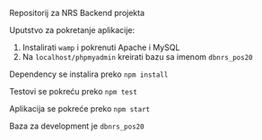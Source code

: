 Repositorij za NRS Backend projekta

Uputstvo za pokretanje aplikacije:
1. Instalirati `wamp` i pokrenuti Apache i MySQL
2. Na `localhost/phpmyadmin` kreirati bazu sa imenom `dbnrs_pos20`

Dependency se instalira preko `npm install`

Testovi se pokreću preko `npm test`

Aplikacija se pokreće preko `npm start`

Baza za development je `dbnrs_pos20`
